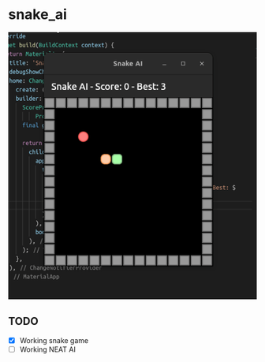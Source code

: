 # snake_ai

![App preview](.github/peek.gif)

## TODO

- [x] Working snake game
- [ ] Working NEAT AI
